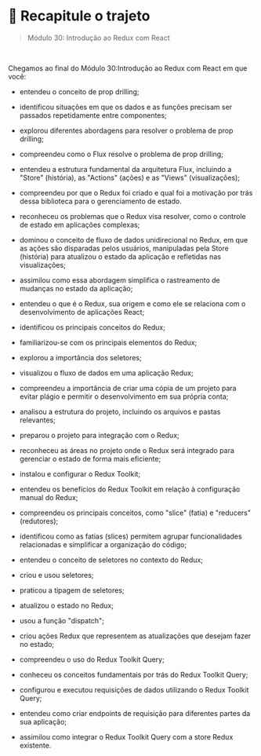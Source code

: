 # 📌 Recapitule o trajeto
> Módulo 30: Introdução ao Redux com React

<br>

Chegamos ao final do Módulo 30:Introdução ao Redux com React em que você:

- entendeu o conceito de prop drilling;

- identificou situações em que os dados e as funções precisam ser passados repetidamente entre componentes;

- explorou diferentes abordagens para resolver o problema de prop drilling;

- compreendeu como o Flux resolve o problema de prop drilling;

- entendeu a estrutura fundamental da arquitetura Flux, incluindo a "Store" (história), as "Actions" (ações) e as "Views" (visualizações);

- compreendeu por que o Redux foi criado e qual foi a motivação por trás dessa biblioteca para o gerenciamento de estado. 

- reconheceu os problemas que o Redux visa resolver, como o controle de estado em aplicações complexas;

- dominou o conceito de fluxo de dados unidirecional no Redux, em que as ações são disparadas pelos usuários, manipuladas pela Store (história) para atualizou o estado da aplicação e refletidas nas visualizações;

- assimilou como essa abordagem simplifica o rastreamento de mudanças no estado da aplicação;

- entendeu o que é o Redux, sua origem e como ele se relaciona com o desenvolvimento de aplicações React;

- identificou os principais conceitos do Redux;

- familiarizou-se com os principais elementos do Redux;

- explorou a importância dos seletores;

- visualizou o fluxo de dados em uma aplicação Redux;

- compreendeu a importância de criar uma cópia de um projeto para evitar plágio e permitir o desenvolvimento em sua própria conta;

- analisou a estrutura do projeto, incluindo os arquivos e pastas relevantes;

- preparou o projeto para integração com o Redux;

- reconheceu as áreas no projeto onde o Redux será integrado para gerenciar o estado de forma mais eficiente;

- instalou e configurar o Redux Toolkit;

- entendeu os benefícios do Redux Toolkit em relação à configuração manual do Redux;

- compreendeu os principais conceitos, como "slice" (fatia) e "reducers" (redutores);

- identificou como as fatias (slices) permitem agrupar funcionalidades relacionadas e simplificar a organização do código;

- entendeu o conceito de seletores no contexto do Redux;

- criou e usou seletores;

- praticou a tipagem de seletores;

- atualizou o estado no Redux;

- usou a função "dispatch";

- criou ações Redux que representem as atualizações que desejam fazer no estado;

- compreendeu o uso do Redux Toolkit Query;

- conheceu os conceitos fundamentais por trás do Redux Toolkit Query;

- configurou e executou requisições de dados utilizando o Redux Toolkit Query;

- entendeu como criar endpoints de requisição para diferentes partes da sua aplicação;

- assimilou como integrar o Redux Toolkit Query com a store Redux existente.